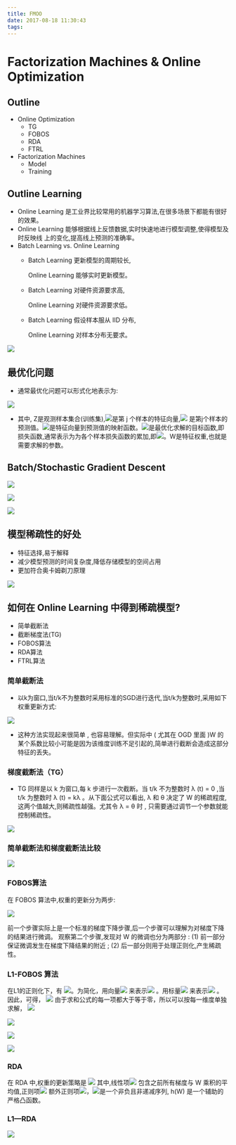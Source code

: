 ```yaml
---
title: FMOO
date: 2017-08-18 11:30:43
tags:
---
```


# Factorization Machines & Online Optimization

## Outline
+ Online Optimization
  - TG
  - FOBOS
  - RDA
  - FTRL
+ Factorization Machines
  - Model
  - Training

## Outline Learning

+ Online Learning 是工业界比较常用的机器学习算法,在很多场景下都能有很好的效果。
+ Online Learning 能够根据线上反馈数据,实时快速地进行模型调整,使得模型及时反映线
上的变化,提高线上预测的准确率。
+ Batch Learning vs. Online Learning
   + Batch Learning 更新模型的周期较长,

     Online Learning 能够实时更新模型。
   + Batch Learning 对硬件资源要求高,

     Online Learning 对硬件资源要求低。
   + Batch Learning 假设样本服从 IID 分布,

     Online Learning 对样本分布无要求。

![](FMOO/1.png)

## 最优化问题
+ 通常最优化问题可以形式化地表示为:

![](FMOO/2.png)
+ 其中, Z是观测样本集合(训练集),![](FMOO/3.png)是第 j 个样本的特征向量,![](FMOO/4.png) 是第j个样本的预测值。![](FMOO/5.png)是特征向量到预测值的映射函数。![](FMOO/6.png)是最优化求解的目标函数,即损失函数,通常表示为为各个样本损失函数的累加,即![](FMOO/7.png)。W是特征权重,也就是需要求解的参数。

## Batch/Stochastic Gradient Descent
![](FMOO/8.png)

![](FMOO/9.png)

![](FMOO/10.png)

## 模型稀疏性的好处
+ 特征选择,易于解释
+ 减少模型预测的时间复杂度,降低存储模型的空间占用
+ 更加符合奥卡姆剃刀原理

![](FMOO/11.png)

## 如何在 Online Learning 中得到稀疏模型?
+ 简单截断法
+ 截断梯度法(TG)
+ FOBOS算法
+ RDA算法
+ FTRL算法

### 简单截断法
+ 以k为窗口,当t/k不为整数时采用标准的SGD进行迭代,当t/k为整数时,采用如下权重更新方式:

![](FMOO/12.png)

+ 这种方法实现起来很简单 , 也容易理解。但实际中 ( 尤其在 OGD 里面 )W 的某个系数比较小可能是因为该维度训练不足引起的,简单进行截断会造成这部分特征的丢失。

### 梯度截断法（TG）
+ TG 同样是以 k 为窗口,每 k 步进行一次截断。当 t/k 不为整数时 λ (t) = 0 ,当 t/k 为整数时 λ (t) = kλ 。从下面公式可以看出, λ 和 θ 决定了 W 的稀疏程度,这两个值越大,则稀疏性越强。尤其令 λ = θ 时 , 只需要通过调节一个参数就能控制稀疏性。

![](FMOO/13.png)

### 简单截断法和梯度截断法比较

![](FMOO/14.png)

### FOBOS算法
在 FOBOS 算法中,权重的更新分为两步:

![](FMOO/15.png)

前一个步骤实际上是一个标准的梯度下降步骤,后一个步骤可以理解为对梯度下降的结果进行微调。
观察第二个步骤,发现对 W 的微调也分为两部分 :
(1) 前一部分保证微调发生在梯度下降结果的附近 ;
(2) 后一部分则用于处理正则化,产生稀疏性。

### L1-FOBOS 算法

在L1的正则化下，有 ![](FMOO/16.png)。为简化，用向量![](FMOO/17.png) 来表示![](FMOO/19.png) 。用标量![](FMOO/18.png) 来表示![](FMOO/20.png) 。因此，可得， 
![](FMOO/21.png)
由于求和公式的每一项都大于等于零，所以可以按每一维度单独求解，
![](FMOO/22.png)

![](FMOO/23.png)

![](FMOO/24.png)
 
![](FMOO/25.png)

### RDA
在 RDA 中,权重的更新策略是
![](FMOO/26.png)
其中,线性项![](FMOO/27.png) 包含之前所有梯度与 W 乘积的平均值,正则项![](FMOO/28.png) 额外正则项![](FMOO/29.png)，![](FMOO/30.png)是一个非负且非递减序列, h(W) 是一个辅助的严格凸函数。

### L1—RDA
![](FMOO/31.png)
